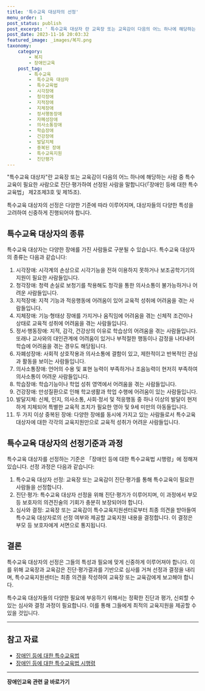 ```yaml
---
title: '특수교육 대상자의 선정'
menu_order: 1
post_status: publish
post_excerpt: ' 특수교육 대상자 란 교육장 또는 교육감이 다음의 어느 하나에 해당하는 사람 중 특수교육이 필요한 사람으로 진단 평가하여 선정된 사람을 말합니다  장애인 등에 대한 특수교육법  제2조제3호 및 제15조 .'
post_date: 2023-11-16 20:03:32
featured_image: _images/복지.png
taxonomy:
    category:
        - 복지
        - 장애인교육
    post_tag:
        - 특수교육
        -  특수교육 대상자
        -  특수교육법
        -  시각장애
        -  청각장애
        -  지적장애
        -  지체장애
        -  정서행동장애
        -  자폐성장애
        -  의사소통장애
        -  학습장애
        -  건강장애
        -  발달지체
        -  중복된 장애
        -  특수교육지원
        -  진단평가
---
```



"특수교육 대상자"란 교육장 또는 교육감이 다음의 어느 하나에 해당하는 사람 중 특수교육이 필요한 사람으로 진단·평가하여 선정된 사람을 말합니다(「장애인 등에 대한 특수교육법」 제2조제3호 및 제15조).

특수교육 대상자의 선정은 다양한 기준에 따라 이루어지며, 대상자들의 다양한 특성을 고려하여 신중하게 진행되어야 합니다.

## 특수교육 대상자의 종류

특수교육 대상자는 다양한 장애를 가진 사람들로 구분될 수 있습니다. 특수교육 대상자의 종류는 다음과 같습니다:

1. 시각장애: 시각계의 손상으로 시각기능을 전혀 이용하지 못하거나 보조공학기기의 지원이 필요한 사람들입니다.
2. 청각장애: 청력 손실로 보청기를 착용해도 청각을 통한 의사소통이 불가능하거나 어려운 사람들입니다.
3. 지적장애: 지적 기능과 적응행동에 어려움이 있어 교육적 성취에 어려움을 겪는 사람들입니다.
4. 지체장애: 기능·형태상 장애를 가지거나 움직임에 어려움을 겪는 신체적 조건이나 상태로 교육적 성취에 어려움을 겪는 사람들입니다.
5. 정서·행동장애: 지적, 감각, 건강상의 이유로 학습상의 어려움을 겪는 사람들입니다. 또래나 교사와의 대인관계에 어려움이 있거나 부적절한 행동이나 감정을 나타내어 학습에 어려움을 겪는 경우도 해당됩니다.
6. 자폐성장애: 사회적 상호작용과 의사소통에 결함이 있고, 제한적이고 반복적인 관심과 활동을 보이는 사람들입니다.
7. 의사소통장애: 언어의 수용 및 표현 능력이 부족하거나 조음능력이 현저히 부족하여 의사소통이 어려운 사람들입니다.
8. 학습장애: 학습기능이나 학업 성취 영역에서 어려움을 겪는 사람들입니다.
9. 건강장애: 만성질환으로 인해 학교생활과 학업 수행에 어려움이 있는 사람들입니다.
10. 발달지체: 신체, 인지, 의사소통, 사회·정서 및 적응행동 중 하나 이상의 발달이 현저하게 지체되어 특별한 교육적 조치가 필요한 영아 및 9세 미만의 아동들입니다.
11. 두 가지 이상 중복된 장애: 다양한 장애를 동시에 가지고 있는 사람들로서 특수교육 대상자에 대한 각각의 교육지원만으로 교육적 성취가 어려운 사람들입니다.

## 특수교육 대상자의 선정기준과 과정

특수교육 대상자를 선정하는 기준은 「장애인 등에 대한 특수교육법 시행령」에 정해져 있습니다. 선정 과정은 다음과 같습니다:

1. 특수교육 대상자 선정: 교육장 또는 교육감이 진단·평가를 통해 특수교육이 필요한 사람들을 선정합니다.
2. 진단·평가: 특수교육 대상자 선정을 위해 진단·평가가 이루어지며, 이 과정에서 부모 등 보호자의 의견진술의 기회가 충분히 보장되어야 합니다.
3. 심사와 결정: 교육장 또는 교육감이 특수교육지원센터로부터 최종 의견을 받아들여 특수교육 대상자로의 선정 여부와 제공할 교육지원 내용을 결정합니다. 이 결정은 부모 등 보호자에게 서면으로 통지됩니다.

## 결론

특수교육 대상자의 선정은 그들의 특성과 필요에 맞게 신중하게 이루어져야 합니다. 이를 위해 교육장과 교육감은 진단·평가결과를 기반으로 심사를 거쳐 선정과 결정을 내리며, 특수교육지원센터는 최종 의견을 작성하여 교육장 또는 교육감에게 보고해야 합니다.

특수교육 대상자들의 다양한 필요에 부응하기 위해서는 정확한 진단과 평가, 신뢰할 수 있는 심사와 결정 과정이 필요합니다. 이를 통해 그들에게 최적의 교육지원을 제공할 수 있을 것입니다.

---
 
## 참고 자료
- [장애인 등에 대한 특수교육법](https://www.law.go.kr/%EB%B2%95%EB%A0%B9/장애인등에대한특수교육법)
- [장애인 등에 대한 특수교육법 시행령](https://www.law.go.kr/%EB%B2%95%EB%A0%B9/장애인등에대한특수교육법시행령)

<!-- wp:separator -->
<hr class="wp-block-separator has-alpha-channel-opacity"/>
<!-- /wp:separator -->

<!-- wp:group {"backgroundColor":"base","layout":{"type":"constrained"}} -->
<div class="wp-block-group has-base-background-color has-background"><!-- wp:paragraph {"align":"center","fontSize":"medium"} -->
<p class="has-text-align-center has-large-font-size"><strong>장애인교육 관련 글 바로가기</strong></p>
<!-- /wp:paragraph -->


<!-- wp:latest-posts
{"categories":[{"id":23150,"count":19,"description":"","link":"https://uknowlaw.com/category/%ec%9e%a5%ec%95%a0%ec%9d%b8%ea%b5%90%ec%9c%a1/","name":"장애인교육","slug":"장애인교육","taxonomy":"category","parent":0,"meta":[],"_links":{"self":[{"href":"https://uknowlaw.com/wp-json/wp/v2/categories/23150"}],"collection":[{"href":"https://uknowlaw.com/wp-json/wp/v2/categories"}],"about":[{"href":"https://uknowlaw.com/wp-json/wp/v2/taxonomies/category"}],"wp:post_type":[{"href":"https://uknowlaw.com/wp-json/wp/v2/posts?categories=23150"}],"curies":[{"name":"wp","href":"https://api.w.org/{rel}","templated":true}]}}],"postsToShow":100,"excerptLength":28,"postLayout":"grid","columns":2,"featuredImageAlign":"left","featuredImageSizeSlug":"large","fontSize":"small"} /--></div>
<!-- /wp:group -->